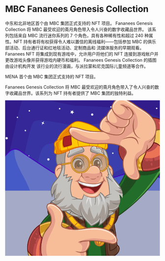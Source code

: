 # MBC Fananees Genesis Collection

中东和北非地区首个由 MBC 集团正式支持的 NFT 项目。 Fananees Genesis Collection 将 MBC 最受欢迎的斋月角色带入令人兴奋的数字收藏品世界。 该系列包括来自 MBC 流行迷你系列的 7 个角色，具有各种稀有性和超过 240 种属性。NFT 持有者将有权获得令人难以置信的离线福利——包括参加 MBC 的俱乐部活动、后台通行证和红地毯活动、定制商品和 流媒体服务的早期观看。 Fananees NFT 将集成到现有游戏中，允许用户将他们的 NFT 连接到游戏帐户并更改游戏头像并获得游戏内硬币和福利。 Fananees Genesis Collection 的插图由设计机构开发 该行业的流行漫画，与派拉蒙和尼克国际儿童频道等合作。

MENA 首个由 MBC 集团正式支持的 NFT 项目。

Fananees Genesis Collection 将 MBC 最受欢迎的斋月角色带入了令人兴奋的数字收藏品世界。该系列为 NFT 持有者提供了 MBC 集团的独特利益。

![NFT](微信截图_20220903194156.png)
